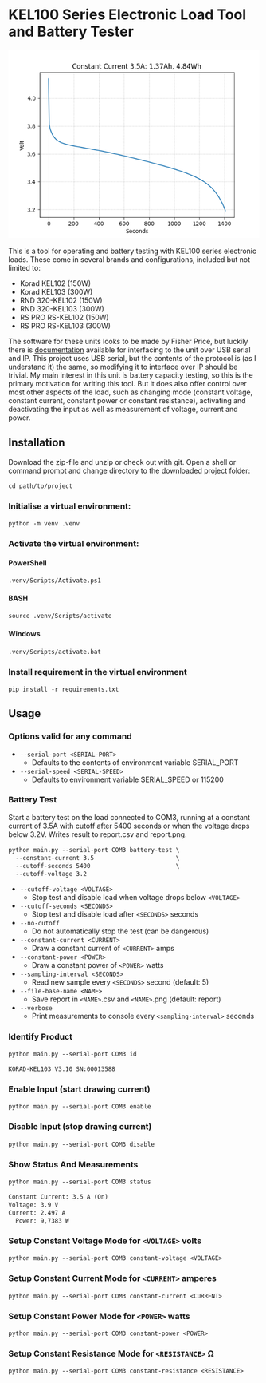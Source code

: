 # KEL100 Series Electronic Load Tool and Battery Tester

![](demo.png)

This is a tool for operating and battery testing with KEL100 series electronic loads. These come in several brands and configurations, included but not limited to:

- Korad KEL102 (150W)
- Korad KEL103 (300W)
- RND 320-KEL102 (150W)
- RND 320-KEL103 (300W)
- RS PRO RS-KEL102 (150W)
- RS PRO RS-KEL103 (300W)

The software for these units looks to be made by Fisher Price, but luckily there is [documentation](serial-protocol.pdf) available for interfacing to the unit over USB serial and IP. This project uses USB serial, but the contents of the protocol is (as I understand it) the same, so modifying it to interface over IP should be trivial. My main interest in this unit is battery capacity testing, so this is the primary motivation for writing this tool. But it does also offer control over most other aspects of the load, such as changing mode (constant voltage, constant current, constant power or constant resistance), activating and deactivating the input as well as measurement of voltage, current and power.

## Installation

Download the zip-file and unzip or check out with git. Open a shell or command prompt and change directory to the downloaded project folder:

```shell
cd path/to/project
```

### Initialise a virtual environment:

```shell
python -m venv .venv
```

### Activate the virtual environment:

#### PowerShell

```shell
.venv/Scripts/Activate.ps1
```

#### BASH

```shell
source .venv/Scripts/activate
```

#### Windows

```shell
.venv/Scripts/activate.bat
```

### Install requirement in the virtual environment

```shell
pip install -r requirements.txt
```

## Usage

### Options valid for any command

- `--serial-port <SERIAL-PORT>`
    - Defaults to the contents of environment variable SERIAL_PORT
- `--serial-speed <SERIAL-SPEED>`
    - Defaults to environment variable SERIAL_SPEED or 115200

### Battery Test

Start a battery test on the load connected to COM3, running at a constant current of 3.5A with cutoff after 5400 seconds or when the voltage drops below 3.2V. Writes result to report.csv and report.png.

```shell
python main.py --serial-port COM3 battery-test \
  --constant-current 3.5                       \
  --cutoff-seconds 5400                        \
  --cutoff-voltage 3.2
```

- `--cutoff-voltage <VOLTAGE>`
    - Stop test and disable load when voltage drops below `<VOLTAGE>`
- `--cutoff-seconds <SECONDS>`
    - Stop test and disable load after `<SECONDS>` seconds
- `--no-cutoff`
    - Do not automatically stop the test (can be dangerous)
- `--constant-current <CURRENT>`
    - Draw a constant current of `<CURRENT>` amps
- `--constant-power <POWER>`
    - Draw a constant power of `<POWER>` watts
- `--sampling-interval <SECONDS>`
    - Read new sample every `<SECONDS>` second (default: 5)
- `--file-base-name <NAME>`
    - Save report in `<NAME>`.csv and `<NAME>`.png (default: report)
- `--verbose`
    - Print measurements to console every `<sampling-interval>` seconds

### Identify Product

```shell
python main.py --serial-port COM3 id
```

```
KORAD-KEL103 V3.10 SN:00013588
```

### Enable Input (start drawing current)

```shell
python main.py --serial-port COM3 enable
```

### Disable Input (stop drawing current)

```shell
python main.py --serial-port COM3 disable
```

### Show Status And Measurements

```shell
python main.py --serial-port COM3 status
```

```
Constant Current: 3.5 A (On)
Voltage: 3.9 V
Current: 2.497 A
  Power: 9,7383 W
```

### Setup Constant Voltage Mode for `<VOLTAGE>` volts

```shell
python main.py --serial-port COM3 constant-voltage <VOLTAGE>
```

### Setup Constant Current Mode for `<CURRENT>` amperes

```shell
python main.py --serial-port COM3 constant-current <CURRENT>
```

### Setup Constant Power Mode for `<POWER>` watts

```shell
python main.py --serial-port COM3 constant-power <POWER>
```

### Setup Constant Resistance Mode for `<RESISTANCE>` Ω

```shell
python main.py --serial-port COM3 constant-resistance <RESISTANCE>
```


